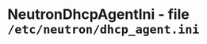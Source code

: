 NeutronDhcpAgentIni - file ``/etc/neutron/dhcp_agent.ini``
==========================================================